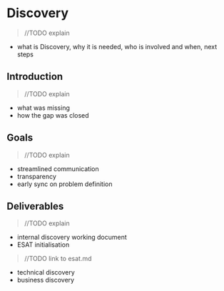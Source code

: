 # Discovery

>//TODO explain
- what is Discovery, why it is needed, who is involved and when, next steps

## Introduction
>//TODO explain
- what was missing
- how the gap was closed

## Goals
>//TODO explain
- streamlined communication
- transparency 
- early sync on problem definition

## Deliverables
>//TODO explain
- internal discovery working document
- ESAT initialisation 
>//TODO link to esat.md
- technical discovery
- business discovery